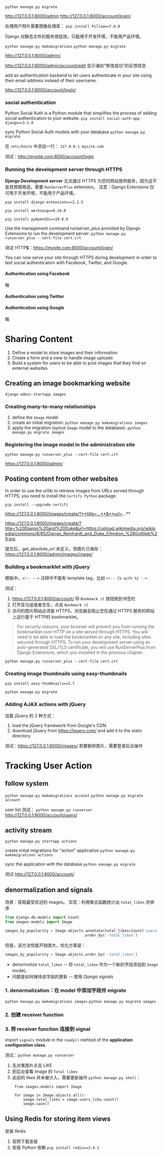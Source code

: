 `python manage.py migrate`

http://127.0.0.1:8000/admin
http://127.0.0.1:8000/account/login/

处理用户照片需要图像处理库：
`pip install Pillow==7.0.0`

Django 对静态文件的服务很低效，只能用于开发环境，不能用产品环境。

`python manage.py makemigrations`
`python manage.py migrate`

http://127.0.0.1:8000/admin/

http://127.0.0.1:8000/admin/account/edit
显示诸如“修改成功”的反馈信息

 add an authentication backend to let users authenticate in your site using their email address instead of their username.

 http://127.0.0.1:8000/account/login/ 

### social authentication
Python Social Auth is a Python module that simplifies the process of adding social authentication to your website.
`pip install social-auth-app-django==3.1.0`

sync Python Social Auth models with your database
`python manage.py migrate`

在 `/etc/hosts` 中添加一行：
`127.0.0.1 mysite.com`

测试：http://mysite.com:8000/account/login

### Running the development server through HTTPS

**Django Development server** 无法通过 HTTPS 为您的网站提供服务，因为这不是其预期用途。需要 `RunServerPlus` extension。
注意：Django Extensions 仅可用于开发环境，不能用于产品环境。

`pip install django-extensions==2.2.5`

`pip install werkzeug==0.16.0`

`pip install pyOpenSSL==19.0.0`

Use the management command runserver_plus provided by Django Extensions to run the development server:
`python manage.py runserver_plus --cert-file cert.crt`

测试 HTTP**S**：https://mysite.com:8000/account/login/

You can now serve your site through HTTPS during development in order to test social authentication with Facebook, Twitter, and Google.

#### Authentication using Facebook
略
#### Authentication using Twitter

#### Authentication using Google
略

# Sharing Content
1. Define a model to store images and their information
2. Create a form and a view to handle image uploads
3. Build a system for users to be able to post images that they find on external websites

## Creating an image bookmarking website

`django-admin startapp images`

### Creating many-to-many relationships
1. define the `Image` model
2. create an initial migration: `python manage.py makemigrations images`
3. apply the migration (synce `Image` model to the database): `python manage.py migrate images`
### Registering the image model in the administration site
`python manage.py runserver_plus --cert-file cert.crt`

https://127.0.0.1:8000/admin/

## Posting content from other websites
In order to use the urllib to retrieve images from URLs served through HTTPS, you need to install the `Certifi Python` package. 

`pip install --upgrade certifi`

https://127.0.0.1:8000/images/create/?**title=...**&**url=...**

https://127.0.0.1:8000/images/create/?title=%20Django%20and%20Duke&url=https://upload.wikimedia.org/wikipedia/commons/8/85/Django_Reinhardt_and_Duke_Ellington_%28Gottlieb%29.jpg.

提交后，get_absolute_url 未定义，但图片已保存：https://127.0.0.1:8000/admin/images/image/

### Building a bookmarklet with jQuery

模板中，`<!-- -->` 注释中不能有 template tag，比如 `<!-- {% with %} -->`

测试：
1. https://127.0.0.1:8000/account/ 将 `Bookmark it` 按钮拖到书签栏
2. 打开亚马逊或者京东，点击 `Bookmark it`
3. 访问的图片网站必须是 HTTPS。浏览器会阻止您在通过 HTTPS 服务的网站上运行基于 HTTP的 bookmarklet。
>For security reasons, your browser will prevent you from running the bookmarklet over HTTP on a site served through HTTPS. You will need to be able to load the bookmarklet on any site, including sites secured through HTTPS. To run your development server using an auto-generated SSL/TLS certificate, you will use RunServerPlus from Django Extensions, which you installed in the previous chapter.

`python manage.py runserver_plus --cert-file cert.crt`

### Creating image thumbnails using easy-thumbnails
`pip install easy-thumbnails==2.7`

`python manage.py migrate`

### Adding AJAX actions with jQuery
加载 jQuery 的 2 种方式：
1. load the jQuery framework from Google's CDN. 
2. download jQuery from https://jquery.com/ and add it to the static directory.

测试：https://127.0.0.1:8000/images/
若要删除图片，需要登录后台操作

# Tracking User Action
## follow system

`python manage.py makemigrations account`
`python manage.py migrate account`

user list 测试：
`python manage.py runserver`
http://127.0.0.1:8000/account/users/

## activity stream
`python manage.py startapp actions`
 
 create initial migrations for "action" application
 `python manage.py makemigrations actions`

sync the application with the database
`python manage.py migrate`

测试 http://127.0.0.1:8000/account/

## denormalization and signals
场景：获取最受欢迎的 images。
实现：利用聚合函数统计出 `total_likes` 并排序
```python 
from django.db.models import Count
from images.models import Image

images_by_popularity = Image.objects.annotate(total_likes=Count('users_like'))\
                                    .order_by('-total_likes')
```
但是，该方法性能开销很大，优化方案是：

```python
images_by_popularity = Image.objects.order_by('-total_likes')
```

- denormolize `total_likes` -- 将 `total_likes` 作为一个新的字段添加到 `Image` model。
- 问题是如何保持该字段的更新 -- 使用 *Django signals*

### 1. denormalization：在 model 中添加字段并 migrate
`python manage.py makemigrations images`
`python manage.py migrate images`

### 2. 创建 receiver function
### 3. 将 receiver function 连接到 signal
import `signals` module in the `ready()` mehtod of the **application configuration class**.

测试：`python manage.py runserver`
1. 先对某图片点击 LIKE
2. 到后台查看 Image 的 `Total likes` 
3. 此前的 likes 并未被计入，需要更新操作 `python manage.py shell`：
   ```shell
    from images.models import Image
    
    for image in Image.objects.all():
        image.total_likes = image.users_like.count()
        image.save()
   ```

## Using Redis for storing item views
安装 Redis
1. 官网下载安装
2. 安装 Python 依赖 `pip install redis==3.4.1`
